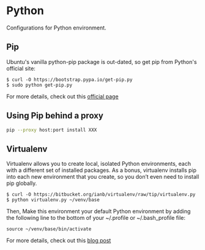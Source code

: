 # Python

Configurations for Python environment.

## Pip

  Ubuntu's vanilla python-pip package is out-dated, so get pip from Python's official site:

  ```text
  $ curl -O https://bootstrap.pypa.io/get-pip.py
  $ sudo python get-pip.py
  ```

  For more details, check out this [official page](https://pip.pypa.io/en/latest/installing.html#install-pip)

## Using Pip behind a proxy

  ```sh
  pip --proxy host:port install XXX
  ```

## Virtualenv

  Virtualenv allows you to create local, isolated Python environments, each with a different set of installed packages. As a bonus, virtualenv installs pip into each new environment that you create, so you don’t even need to install pip globally.

  ```text
  $ curl -O https://bitbucket.org/ianb/virtualenv/raw/tip/virtualenv.py
  $ python virtualenv.py ~/venv/base
  ```

  Then, Make this environment your default Python environment by adding the following line to the bottom of your ~/.profile or ~/.bash_profile file:

  ```text
  source ~/venv/base/bin/activate
  ```

  For more details, check out this [blog post](http://dubroy.com/blog/so-you-want-to-install-a-python-package/#the-better-way)
